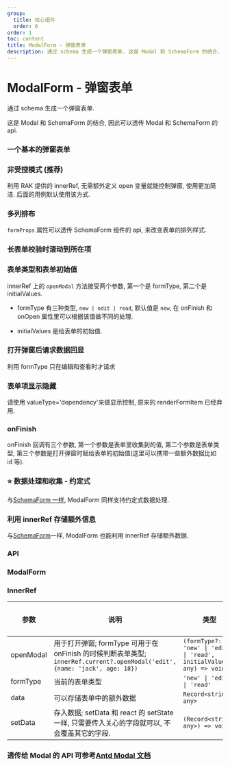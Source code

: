 ```yaml
---
group:
  title: 核心组件
  order: 0
order: 1
toc: content
title: ModalForm - 弹窗表单
description: 通过 schema 生成一个弹窗表单. 这是 Modal 和 SchemaForm 的结合.
---
```


# ModalForm - 弹窗表单

通过 schema 生成一个弹窗表单.

这是 Modal 和 SchemaForm 的结合, 因此可以透传 Modal 和 SchemaForm 的 api.

### 一个基本的弹窗表单

<code src="./demos/basic/index.tsx"></code>

### 非受控模式 (推荐)

利用 RAK 提供的 innerRef, 无需额外定义 open 变量就能控制弹窗, 使用更加简洁. 后面的用例默认使用该方式.

<code src="./demos/innerRef/index.tsx"></code>

### 多列排布

`formProps` 属性可以透传 SchemaForm 组件的 api, 来改变表单的排列样式.

<code src="./demos/multipleCol/index.tsx"></code>

### 长表单校验时滚动到所在项

<code src="./demos/longForm/index.tsx"></code>

### 表单类型和表单初始值

innerRef 上的 `openModal` 方法接受两个参数, 第一个是 formType, 第二个是 initialValues.

- formType 有三种类型, `new | edit | read`, 默认值是 `new`, 在 onFinish 和 onOpen 属性里可以根据该值做不同的处理.

- initialValues 是给表单的初始值.

<code src="./demos/readonly/index.tsx"></code>

### 打开弹窗后请求数据回显

利用 formType 只在编辑和查看时才请求

<code src="./demos/onOpen/index.tsx"></code>

### 表单项显示隐藏

请使用 valueType='dependency'来做显示控制, 原来的 renderFormItem 已经弃用.

<code src="./demos/initValue/index.tsx"></code>

### onFinish

onFinish 回调有三个参数, 第一个参数是表单里收集到的值, 第二个参数是表单类型, 第三个参数是打开弹窗时赋给表单的初始值(这里可以携带一些额外数据比如 id 等).

<code src="./demos/onFinish/index.tsx"></code>

### ⭐ 数据处理和收集 - 约定式

与[SchemaForm 一样](/components/schema-form#-数据处理和收集---约定式), ModalForm 同样支持约定式数据处理.

<code src="./demos/convention/index.tsx"></code>

### 利用 innerRef 存储额外信息

与[SchemaForm](/components/schema-form#利用-innerref-存储额外信息)一样, ModalForm 也能利用 innerRef 存储额外数据.

<code src="./demos/innerRefData/index.tsx"></code>

### API

### ModalForm

<API filePath='src/ModalForm/index.tsx' name='ModalFormType'></API>

### InnerRef

| 参数      | 说明                                                                                                                        | 类型                                                                  | 默认值 |
| --------- | --------------------------------------------------------------------------------------------------------------------------- | --------------------------------------------------------------------- | ------ |
| openModal | 用于打开弹窗; formType 可用于在 onFinish 的时候判断表单类型; `innerRef.current?.openModal('edit', {name: 'jack', age: 18})` | `(formType?: 'new' \| 'edit' \| 'read', initialValues?: any) => void` | -      |
| formType  | 当前的表单类型                                                                                                              | `'new' \| 'edit' \| 'read'`                                           | `new`  |
| data      | 可以存储表单中的额外数据                                                                                                    | `Record<string, any>`                                                 | `{}`   |
| setData   | 存入数据; setData 和 react 的 setState 一样, 只需要传入关心的字段就可以, 不会覆盖其它的字段.                                | `(Record<string, any>) => void`                                       | `--`   |

### 透传给 Modal 的 API 可参考[Antd Modal 文档](https://ant.design/components/modal-cn/#API)
